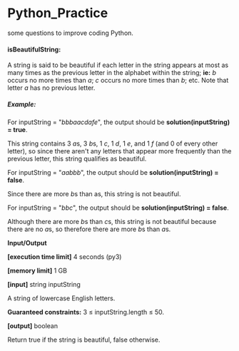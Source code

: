 # Python_Practice
some questions to improve coding Python.

#### isBeautifulString:
A string is said to be beautiful if each letter in the string appears at most as many times as the previous letter in the alphabet within the string; **ie:** *b* occurs no more times than *a*; *c* occurs no more times than *b*; etc. Note that letter *a* has no previous letter.

##### Example:
For inputString = "*bbbaacdafe*", the output should be **solution(inputString) = true**.

This string contains 3 *a*s, 3 *b*s, 1 *c*, 1 *d*, 1 *e*, and 1 *f* (and 0 of every other letter), so since there aren't any letters that appear more frequently than the previous letter, this string qualifies as beautiful.

For inputString = "*aabbb*", the output should be **solution(inputString) = false**.

Since there are more *b*s than as, this string is not beautiful.

For inputString = "*bbc*", the output should be **solution(inputString) = false**.

Although there are more *b*s than *c*s, this string is not beautiful because there are no *a*s, so therefore there are more *b*s than *a*s.

**Input/Output**

**[execution time limit]** 4 seconds (py3)

**[memory limit]** 1 GB

**[input]** string inputString

A string of lowercase English letters.

**Guaranteed constraints:**
3 ≤ inputString.length ≤ 50.

**[output]** boolean

Return true if the string is beautiful, false otherwise.
